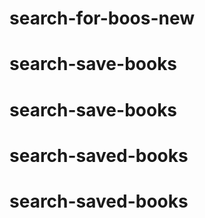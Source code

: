 # search-for-boos-new
# search-save-books
# search-save-books
# search-saved-books
# search-saved-books
